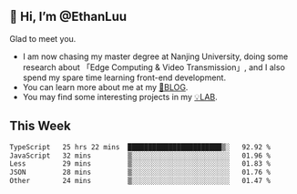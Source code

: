 ## 👋 Hi, I’m @EthanLuu

Glad to meet you.

- I am now chasing my master degree at Nanjing University, doing some research about 「Edge Computing & Video Transmission」, and I also spend my spare time learning front-end development.
- You can learn more about me at my [📝BLOG](https://blog.ethanloo.cn).
- You may find some interesting projects in my [💡LAB](https://lab.ethanloo.cn).

## This Week
<!--START_SECTION:waka-->

```txt
TypeScript   25 hrs 22 mins  ███████████████████████▒░   92.92 %
JavaScript   32 mins         ▒░░░░░░░░░░░░░░░░░░░░░░░░   01.96 %
Less         29 mins         ▒░░░░░░░░░░░░░░░░░░░░░░░░   01.83 %
JSON         28 mins         ▒░░░░░░░░░░░░░░░░░░░░░░░░   01.76 %
Other        24 mins         ▒░░░░░░░░░░░░░░░░░░░░░░░░   01.47 %
```

<!--END_SECTION:waka-->
